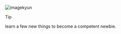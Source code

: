 ![imagekyun](https://github.com/chloethesis/chloethesis/assets/156493057/49e0aa7c-daa7-419e-9104-a24e4adec163)

> [!TIP]
> learn a few new things to become a competent newbie.

